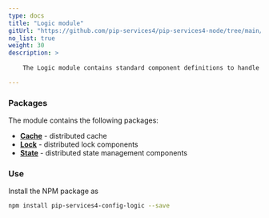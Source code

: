 ```yaml
---
type: docs
title: "Logic module"
gitUrl: "https://github.com/pip-services4/pip-services4-node/tree/main/pip-services4-logic-node"
no_list: true
weight: 30
description: > 
 
    The Logic module contains standard component definitions to handle complex business transactions.

---
```



### Packages

The module contains the following packages:

- [**Cache**](cahce) - distributed cache
- [**Lock**](lock) -  distributed lock components
- [**State**](state) -  distributed state management components



### Use

Install the NPM package as
```bash
npm install pip-services4-config-logic --save
```